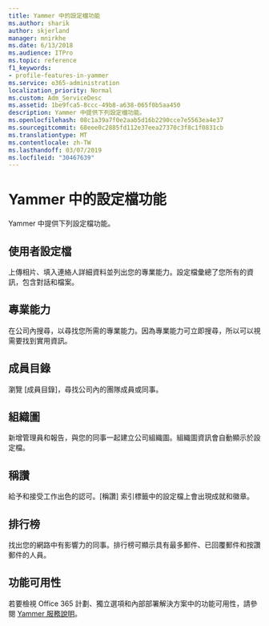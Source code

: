 ```yaml
---
title: Yammer 中的設定檔功能
ms.author: sharik
author: skjerland
manager: mnirkhe
ms.date: 6/13/2018
ms.audience: ITPro
ms.topic: reference
f1_keywords:
- profile-features-in-yammer
ms.service: o365-administration
localization_priority: Normal
ms.custom: Adm_ServiceDesc
ms.assetid: 1be9fca5-8ccc-49b8-a638-065f0b5aa450
description: Yammer 中提供下列設定檔功能。
ms.openlocfilehash: 08c1a39a7f0e2aab5d16b2290cce7e5563ea4e37
ms.sourcegitcommit: 68eee0c2885fd112e37eea27370c3f8c1f0831cb
ms.translationtype: MT
ms.contentlocale: zh-TW
ms.lasthandoff: 03/07/2019
ms.locfileid: "30467639"
---
```

# <a name="profile-features-in-yammer"></a>Yammer 中的設定檔功能

Yammer 中提供下列設定檔功能。
  
## <a name="user-profiles"></a>使用者設定檔
<a name="bkmk_UserProfiles"> </a>

上傳相片、填入連絡人詳細資料並列出您的專業能力。設定檔彙總了您所有的資訊，包含對話和檔案。
  
## <a name="expertise"></a>專業能力
<a name="bkmk_Expertise"> </a>

在公司內搜尋，以尋找您所需的專業能力。因為專業能力可立即搜尋，所以可以視需要找到實用資訊。
  
## <a name="member-directory"></a>成員目錄
<a name="bkmk_MemberDirectory"> </a>

瀏覽 [成員目錄]，尋找公司內的團隊成員或同事。
  
## <a name="org-chart"></a>組織圖
<a name="bkmk_OrgChart"> </a>

新增管理員和報告，與您的同事一起建立公司組織圖。組織圖資訊會自動顯示於設定檔。
  
## <a name="praise"></a>稱讚
<a name="bkmk_Praise"> </a>

給予和接受工作出色的認可。[稱讚] 索引標籤中的設定檔上會出現成就和徽章。
  
## <a name="leaderboards"></a>排行榜
<a name="bkmk_Leaderboards"> </a>

找出您的網路中有影響力的同事。排行榜可顯示具有最多郵件、已回覆郵件和按讚郵件的人員。
  
## <a name="feature-availability"></a>功能可用性
<a name="bkmk_Leaderboards"> </a>

若要檢視 Office 365 計劃、獨立選項和內部部署解決方案中的功能可用性，請參閱 [Yammer 服務說明](yammer-service-description.md)。
  

